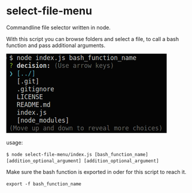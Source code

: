 # select-file-menu

Commandline file selector written in node.

With this script you can browse folders and select a file, to call a bash function and pass additional arguments.

![screenshot](https://github.com/im-barry/select-file-menu/blob/main/screenshot1.png?raw=true)

usage:

`$ node select-file-menu/index.js [bash_function_name] [addition_optional_argument] [addition_optional_argument]`

Make sure the bash function is exported in oder for this script to reach it.

`export -f bash_function_name`
